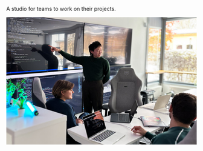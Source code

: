 A studio for teams to work on their projects.

![Teams Studio](../mediaassets/thumbnails/team-studio.jpg)